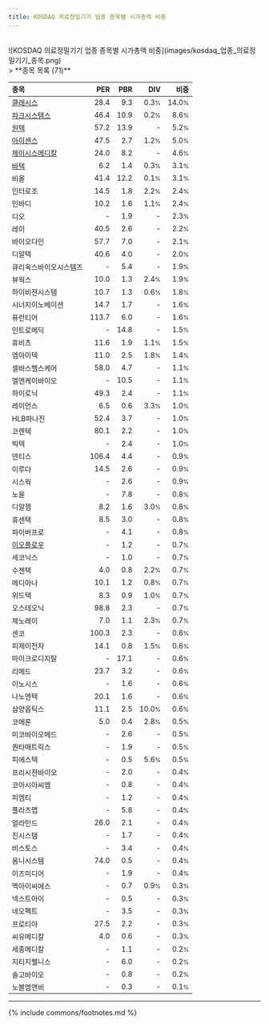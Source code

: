 ```yaml
---
title: KOSDAQ 의료정밀기기 업종 종목별 시가총액 비중
---
```

<br>
![KOSDAQ 의료정밀기기 업종 종목별 시가총액 비중](images/kosdaq_업종_의료정밀기기_종목.png)
<br>
> **종목 목록 (71)**<a id="list"></a>

| **종목** | **PER** | **PBR** | **DIV** | **비중** |
| :------- | ------: | ------: | ------: | -------: |
| [클래시스](/214150/) | 28.4 | 9.3 | 0.3<small>%</small> | 14.0<small>%</small> |
| [파크시스템스](/140860/) | 46.4 | 10.9 | 0.2<small>%</small> | 8.6<small>%</small> |
| [원텍](/336570/) | 57.2 | 13.9 | - | 5.2<small>%</small> |
| [아이센스](/099190/) | 47.5 | 2.7 | 1.2<small>%</small> | 5.0<small>%</small> |
| [제이시스메디칼](/287410/) | 24.0 | 8.2 | - | 4.6<small>%</small> |
| [바텍](/043150/) | 6.2 | 1.4 | 0.3<small>%</small> | 3.1<small>%</small> |
| 비올 | 41.4 | 12.2 | 0.1<small>%</small> | 3.1<small>%</small> |
| 인터로조 | 14.5 | 1.8 | 2.2<small>%</small> | 2.4<small>%</small> |
| 인바디 | 10.2 | 1.6 | 1.1<small>%</small> | 2.4<small>%</small> |
| 디오 | - | 1.9 | - | 2.3<small>%</small> |
| 레이 | 40.5 | 2.6 | - | 2.2<small>%</small> |
| 바이오다인 | 57.7 | 7.0 | - | 2.1<small>%</small> |
| 디알텍 | 40.6 | 4.0 | - | 2.0<small>%</small> |
| 큐리옥스바이오시스템즈 | - | 5.4 | - | 1.9<small>%</small> |
| 뷰웍스 | 10.0 | 1.3 | 2.4<small>%</small> | 1.9<small>%</small> |
| 하이비젼시스템 | 10.7 | 1.3 | 0.6<small>%</small> | 1.8<small>%</small> |
| 시너지이노베이션 | 14.7 | 1.7 | - | 1.6<small>%</small> |
| 퓨런티어 | 113.7 | 6.0 | - | 1.6<small>%</small> |
| 인트로메딕 | - | 14.8 | - | 1.5<small>%</small> |
| 휴비츠 | 11.6 | 1.9 | 1.1<small>%</small> | 1.5<small>%</small> |
| 엠아이텍 | 11.0 | 2.5 | 1.8<small>%</small> | 1.4<small>%</small> |
| 셀바스헬스케어 | 58.0 | 4.7 | - | 1.1<small>%</small> |
| 엘앤케이바이오 | - | 10.5 | - | 1.1<small>%</small> |
| 하이로닉 | 49.3 | 2.4 | - | 1.1<small>%</small> |
| 레이언스 | 6.5 | 0.6 | 3.3<small>%</small> | 1.0<small>%</small> |
| HLB파나진 | 52.4 | 3.7 | - | 1.0<small>%</small> |
| 코렌텍 | 80.1 | 2.2 | - | 1.0<small>%</small> |
| 빅텍 | - | 2.4 | - | 1.0<small>%</small> |
| 덴티스 | 106.4 | 4.4 | - | 0.9<small>%</small> |
| 이루다 | 14.5 | 2.6 | - | 0.9<small>%</small> |
| 시스웍 | - | 2.6 | - | 0.9<small>%</small> |
| 노을 | - | 7.8 | - | 0.8<small>%</small> |
| 디알젬 | 8.2 | 1.6 | 3.0<small>%</small> | 0.8<small>%</small> |
| 휴센텍 | 8.5 | 3.0 | - | 0.8<small>%</small> |
| 파이버프로 | - | 4.1 | - | 0.8<small>%</small> |
| [이오플로우](/294090/) | - | 1.2 | - | 0.7<small>%</small> |
| 세코닉스 | - | 1.0 | - | 0.7<small>%</small> |
| 수젠텍 | 4.0 | 0.8 | 2.2<small>%</small> | 0.7<small>%</small> |
| 메디아나 | 10.1 | 1.2 | 0.8<small>%</small> | 0.7<small>%</small> |
| 위드텍 | 8.3 | 0.9 | 1.0<small>%</small> | 0.7<small>%</small> |
| 오스테오닉 | 98.8 | 2.3 | - | 0.7<small>%</small> |
| 제노레이 | 7.0 | 1.1 | 2.3<small>%</small> | 0.7<small>%</small> |
| 센코 | 100.3 | 2.3 | - | 0.6<small>%</small> |
| 피제이전자 | 14.1 | 0.8 | 1.5<small>%</small> | 0.6<small>%</small> |
| 마이크로디지탈 | - | 17.1 | - | 0.6<small>%</small> |
| 리메드 | 23.7 | 3.2 | - | 0.6<small>%</small> |
| 이노시스 | - | 1.6 | - | 0.6<small>%</small> |
| 나노엔텍 | 20.1 | 1.6 | - | 0.6<small>%</small> |
| 삼양옵틱스 | 11.1 | 2.5 | 10.0<small>%</small> | 0.6<small>%</small> |
| 코메론 | 5.0 | 0.4 | 2.8<small>%</small> | 0.5<small>%</small> |
| 미코바이오메드 | - | 2.6 | - | 0.5<small>%</small> |
| 퀀타매트릭스 | - | 1.9 | - | 0.5<small>%</small> |
| 피에스텍 | - | 0.5 | 5.6<small>%</small> | 0.5<small>%</small> |
| 프리시젼바이오 | - | 2.0 | - | 0.4<small>%</small> |
| 코아시아씨엠 | - | 0.8 | - | 0.4<small>%</small> |
| 피엠티 | - | 1.2 | - | 0.4<small>%</small> |
| 플라즈맵 | - | 5.8 | - | 0.4<small>%</small> |
| 얼라인드 | 26.0 | 2.1 | - | 0.4<small>%</small> |
| 진시스템 | - | 1.7 | - | 0.4<small>%</small> |
| 비스토스 | - | 3.4 | - | 0.4<small>%</small> |
| 옴니시스템 | 74.0 | 0.5 | - | 0.4<small>%</small> |
| 이즈미디어 | - | 1.9 | - | 0.4<small>%</small> |
| 멕아이씨에스 | - | 0.7 | 0.9<small>%</small> | 0.3<small>%</small> |
| 넥스트아이 | - | 0.5 | - | 0.3<small>%</small> |
| 네오펙트 | - | 3.5 | - | 0.3<small>%</small> |
| 프로티아 | 27.5 | 2.2 | - | 0.3<small>%</small> |
| 씨유메디칼 | 4.0 | 0.6 | - | 0.3<small>%</small> |
| 세종메디칼 | - | 1.1 | - | 0.2<small>%</small> |
| 지티지웰니스 | - | 6.0 | - | 0.2<small>%</small> |
| 솔고바이오 | - | 0.8 | - | 0.2<small>%</small> |
| 노블엠앤비 | - | 0.3 | - | 0.1<small>%</small> |

---
{% include commons/footnotes.md %}